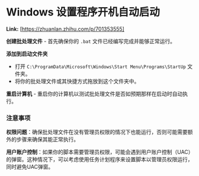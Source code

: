 # Windows 设置程序开机自动启动



 **Link:** [https://zhuanlan.zhihu.com/p/701353555]



**创建批处理文件** - 首先确保你的 `.bat` 文件已经编写完成并能够正常运行。

**添加到启动文件夹**

* 打开 `C:\ProgramData\Microsoft\Windows\Start Menu\Programs\StartUp` 文件夹。
* 将你的批处理文件或其快捷方式拖放到这个文件夹中。

**重启计算机** - 重启你的计算机以测试批处理文件是否如预期那样在启动时自动执行。

### 注意事项  

**权限问题**：确保批处理文件在没有管理员权限的情况下也能运行，否则可能需要额外的步骤来确保其能正常执行。

**用户账户控制**：如果你的脚本需要管理员权限，可能会遇到用户账户控制（UAC）的弹窗。这种情况下，可以考虑使用任务计划程序来设置脚本以管理员权限运行，同时避免UAC弹窗。

